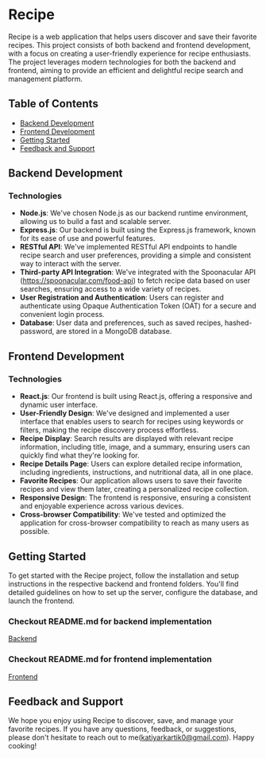 # Recipe

Recipe is a web application that helps users discover and save their favorite recipes. This project consists of both backend and frontend development, with a focus on creating a user-friendly experience for recipe enthusiasts. The project leverages modern technologies for both the backend and frontend, aiming to provide an efficient and delightful recipe search and management platform.

## Table of Contents

- [Backend Development](#backend-development)
- [Frontend Development](#frontend-development)
- [Getting Started](#getting-started)
- [Feedback and Support](#feedback-and-support)

## Backend Development

### Technologies

- **Node.js**: We've chosen Node.js as our backend runtime environment, allowing us to build a fast and scalable server.
- **Express.js**: Our backend is built using the Express.js framework, known for its ease of use and powerful features.
- **RESTful API**: We've implemented RESTful API endpoints to handle recipe search and user preferences, providing a simple and consistent way to interact with the server.
- **Third-party API Integration**: We've integrated with the Spoonacular API (https://spoonacular.com/food-api) to fetch recipe data based on user searches, ensuring access to a wide variety of recipes.
- **User Registration and Authentication**: Users can register and authenticate using Opaque Authentication Token (OAT) for a secure and convenient login process.
- **Database**: User data and preferences, such as saved recipes, hashed-password, are stored in a MongoDB database.

## Frontend Development

### Technologies

- **React.js**: Our frontend is built using React.js, offering a responsive and dynamic user interface.
- **User-Friendly Design**: We've designed and implemented a user interface that enables users to search for recipes using keywords or filters, making the recipe discovery process effortless.
- **Recipe Display**: Search results are displayed with relevant recipe information, including title, image, and a summary, ensuring users can quickly find what they're looking for.
- **Recipe Details Page**: Users can explore detailed recipe information, including ingredients, instructions, and nutritional data, all in one place.
- **Favorite Recipes**: Our application allows users to save their favorite recipes and view them later, creating a personalized recipe collection.
- **Responsive Design**: The frontend is responsive, ensuring a consistent and enjoyable experience across various devices.
- **Cross-browser Compatibility**: We've tested and optimized the application for cross-browser compatibility to reach as many users as possible.

## Getting Started

To get started with the Recipe project, follow the installation and setup instructions in the respective backend and frontend folders. You'll find detailed guidelines on how to set up the server, configure the database, and launch the frontend.

### Checkout README.md for backend implementation
[Backend](https://github.com/katiyarkartik0/Recipe/blob/main/server/README.md)

### Checkout README.md for frontend implementation
[Frontend](https://github.com/katiyarkartik0/Recipe/blob/main/client/README.md)
## Feedback and Support

We hope you enjoy using Recipe to discover, save, and manage your favorite recipes. If you have any questions, feedback, or suggestions, please don't hesitate to reach out to me(katiyarkartik0@gmail.com). Happy cooking!

